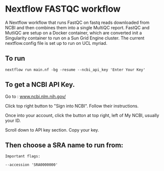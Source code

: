 # Nextflow FASTQC workflow  

A Nextflow workflow that runs FastQC on fastq reads downloaded from NCBI and then combines them into a single MultiQC report. 
FastQC and MutliQC are setup on a Docker container, which are converted init a Singularity container to run on a Sun Grid Engine cluster. 
The current nextflow.config file is set up to run on UCL myriad.

## To run

 `nextflow run main.nf -bg -resume --ncbi_api_key 'Enter Your Key'` 

## To get a NCBI API Key. 

Go to : www.ncbi.nlm.nih.gov/

Click top right button to "Sign into NCBI". Follow their instructions.

Once into your account, click the button at top right, left of My NCBI, usually your ID.

Scroll down to API key section. Copy your key.


## Then choose a SRA name to run from:
```
Important flags:

--accession 'SRA0000000'
```

